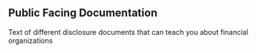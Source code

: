 ## Public Facing Documentation
Text of different disclosure documents that can teach you about financial organizations
